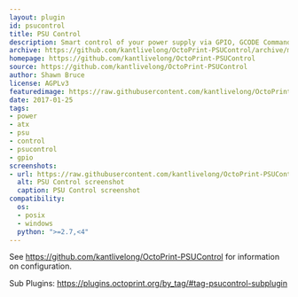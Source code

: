 ```yaml
---
layout: plugin
id: psucontrol
title: PSU Control
description: Smart control of your power supply via GPIO, GCODE Command, System Command, or variety of sub-plugins.
archive: https://github.com/kantlivelong/OctoPrint-PSUControl/archive/master.zip
homepage: https://github.com/kantlivelong/OctoPrint-PSUControl
source: https://github.com/kantlivelong/OctoPrint-PSUControl
author: Shawn Bruce
license: AGPLv3
featuredimage: https://raw.githubusercontent.com/kantlivelong/OctoPrint-PSUControl/master/psucontrol_navbar_settings.png
date: 2017-01-25
tags:
- power
- atx
- psu
- control
- psucontrol
- gpio
screenshots:
- url: https://raw.githubusercontent.com/kantlivelong/OctoPrint-PSUControl/master/psucontrol_navbar_settings.png
  alt: PSU Control screenshot
  caption: PSU Control screenshot
compatibility:
  os:
  - posix
  - windows
  python: ">=2.7,<4"
---
```


See <https://github.com/kantlivelong/OctoPrint-PSUControl> for information on configuration.

Sub Plugins: <https://plugins.octoprint.org/by_tag/#tag-psucontrol-subplugin>

